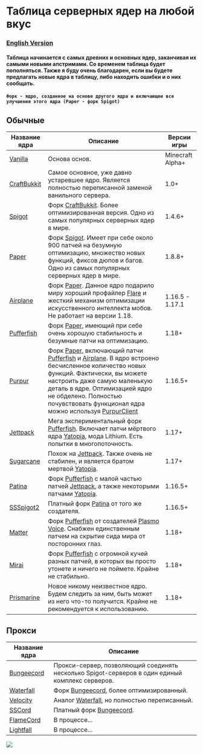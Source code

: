 # Таблица серверных ядер на любой вкус

### [English Version](https://github.com/bottleofench/minecraft-content-bestiary/blob/main/mods/server-software_en.md)

#### Таблица начинается с самых древних и основных ядер, заканчивая их самыми новыми апстримами. Со временем таблица будет пополняться. Также я буду очень благодарен, если вы будете предлагать новые ядра в таблицу, либо находить ошибки и о них сообщать.

#### `Форк - ядро, созданное на основе другого ядра и включающее все улучшения этого ядра (Paper - форк Spigot)`

## Обычные

| Название ядра | Описание | Версии игры |
| --- | --- | --- |
| [Vanilla](https://getbukkit.org/download/vanilla) | Основа основ. | Minecraft Alpha+ |
| [CraftBukkit](https://getbukkit.org/download/craftbukkit) | Самое основное, уже давно устаревшее ядро. Является полностью переписанной заменой ванильного сервера. | 1.0+ |
| [Spigot](https://getbukkit.org/download/spigot) | Форк [CraftBukkit](https://getbukkit.org/download/craftbukkit). Более оптимизированная версия. Одно из самых популярных серверных ядер в мире. | 1.4.6+ |
| [Paper](https://github.com/PaperMC/Paper) | Форк [Spigot](https://getbukkit.org/download/spigot). Имеет при себе около 900 патчей на безумную оптимизацию, множество новых функций, фиксов дюпов и багов. Одно из самых популярных серверных ядер в мире. | 1.8.8+ |
| [Airplane](https://airplane.gg) | Форк [Paper](https://github.com/PaperMC/Paper). Данное ядро подарило миру хороший профайлер [Flare](https://github.com/TECHNOVE/FlarePlugin) и жесткий механизм оптимизации искусственного интеллекта мобов. Не работает на версии 1.18. | 1.16.5 - 1.17.1 |
| [Pufferfish](https://github.com/pufferfish-gg/Pufferfish) | Форк [Paper](https://github.com/PaperMC/Paper), имеющий при себе очень хорошую стабильность и безумные патчи на оптимизацию. | 1.18+ |
| [Purpur](https://github.com/PurpurMC/Purpur) | Форк [Paper](https://github.com/PaperMC/Paper), включающий патчи [Pufferfish](https://github.com/pufferfish-gg/Pufferfish) и [Airplane](https://airplane.gg). В ядро встроено бесчисленное количество новых функций. Фактически, вы можете настроить даже самую маленькую деталь в ядре. Оптимизацией ядро не обделено. Полностью почувствовать функционал ядра можно используя [PurpurClient](https://modrinth.com/mod/purpurclient) | 1.16.5+ |
| [Jettpack](https://gitlab.com/Titaniumtown/JettPack) | Мега экспериментальный форк [Pufferfish](https://github.com/pufferfish-gg/Pufferfish). Включает патчи мёртвого ядра [Yatopia](https://github.com/YatopiaMC/Yatopia), мода Lithium. Есть попытки в многопоточность. | 1.17+ |
| [Sugarcane](https://github.com/SugarcaneMC/Sugarcane) | Похож на [Jettpack](https://gitlab.com/Titaniumtown/JettPack). Также очень не стабилен, и является братом мертвой [Yatopia](https://github.com/YatopiaMC/Yatopia). | 1.17+ |
| [Patina](https://github.com/PatinaMC/Patina) | Форк [Pufferfish](https://github.com/pufferfish-gg/Pufferfish) с малой частью патчей [Jettpack](https://gitlab.com/Titaniumtown/JettPack), а также некоторыми патчами [Yatopia](https://github.com/YatopiaMC/Yatopia). | 1.16.5+ |
| [SSSpigot2](https://www.mc-market.org/resources/14122/) | Платный форк [Patina](https://github.com/PatinaMC/Patina) от того же создателя. | 1.16.5+ |
| [Matter](https://github.com/plasmoapp/matter) | Форк [Pufferfish](https://github.com/pufferfish-gg/Pufferfish) от создателей [Plasmo Voice](https://modrinth.com/mod/plasmo-voice). Снабжен единственным патчем на скрытие сида мира от посторонних глаз. | 1.18+ |
| [Mirai](https://github.com/etil2jz/Mirai) | Форк [Pufferfish](https://github.com/pufferfish-gg/Pufferfish) с огромной кучей разных патчей, в которых вы просто утонете и ничего не поймете. Крайне не стабильно. | 1.18+ |
| [Prismarine](https://github.com/PrismarineTeam/Prismarine) | Новое никому неизвестное ядро. Будем следить за ним, быть может из него что-то получится. Крайне не рекомендуется к использованию. | 1.18+ |

## Прокси

| Название ядра | Описание |
| --- | --- |
| [Bungeecord](https://www.spigotmc.org/wiki/bungeecord-installation/) | Прокси-сервер, позволяющий соединять несколько Spigot-серверов в один единый комплекс серверов. |
| [Waterfall](https://github.com/PaperMC/Waterfall) | Форк [Bungeecord](https://www.spigotmc.org/wiki/bungeecord-installation/), более оптимизированный. |
| [Velocity](https://github.com/PaperMC/Velocity) | Аналог [Waterfall](https://github.com/PaperMC/Waterfall), но полностью переписанный. |
| [SSCord](https://www.mc-market.org/resources/14562/) | Платный форк [Bungeecord](https://www.spigotmc.org/wiki/bungeecord-installation/). |
| [FlameCord](https://github.com/2lstudios-mc/FlameCord) | В процессе... |
| [Lightfall](https://github.com/ArclightPowered/lightfall) | В процессе... |

<img src="https://raw.githubusercontent.com/saboooor/fork-graph/main/img.png">